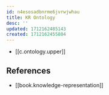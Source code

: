 ```yaml
---
id: n4esosadbnrme6jvrwjwhau
title: KR Ontology
desc: ''
updated: 1712162485143
created: 1712162455804
---
```


- [[c.ontology.upper]]

## References

- [[book.knowledge-representation]]